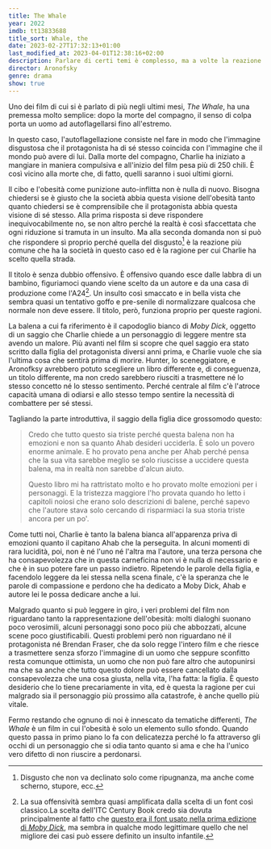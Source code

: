 ```yaml
---
title: The Whale
year: 2022
imdb: tt13833688
title_sort: Whale, the
date: 2023-02-27T17:32:13+01:00
last_modified_at: 2023-04-01T12:38:16+02:00
description: Parlare di certi temi è complesso, ma a volte la reazione istintiva che abbiamo era proprio l'obiettivo prefissato.
director: Aronofsky
genre: drama
show: true
---
```


Uno dei film di cui si è parlato di più negli ultimi mesi, _The Whale_, ha una premessa molto semplice: dopo la morte del compagno, il senso di colpa porta un uomo ad autoflagellarsi fino all'estremo.

In questo caso, l'autoflagellazione consiste nel fare in modo che l'immagine disgustosa che il protagonista ha di sé stesso coincida con l'immagine che il mondo può avere di lui. Dalla morte del compagno, Charlie ha iniziato a mangiare in maniera compulsiva e all'inizio del film pesa più di 250 chili. È così vicino alla morte che, di fatto, quelli saranno i suoi ultimi giorni.

Il cibo e l'obesità come punizione auto-inflitta non è nulla di nuovo. Bisogna chiedersi se è giusto che la società abbia questa visione dell'obesità tanto quanto chiedersi se è comprensibile che il protagonista abbia questa visione di sé stesso. Alla prima risposta si deve rispondere inequivocabilmente no, se non altro perché la realtà è così sfaccettata che ogni riduzione si tramuta in un insulto. Ma alla seconda domanda non si può che rispondere sì proprio perché quella del disgusto[^1] è la reazione più comune che ha la società in questo caso ed è la ragione per cui Charlie ha scelto quella strada.

Il titolo è senza dubbio offensivo. È offensivo quando esce dalle labbra di un bambino, figuriamoci quando viene scelto da un autore e da una casa di produzione come l'A24[^2]. Un insulto così smaccato e in bella vista che sembra quasi un tentativo goffo e pre-senile di normalizzare qualcosa che normale non deve essere. Il titolo, però, funziona proprio per queste ragioni.

La balena a cui fa riferimento è il capodoglio bianco di _Moby Dick_, oggetto di un saggio che Charlie chiede a un personaggio di leggere mentre sta avendo un malore. Più avanti nel film si scopre che quel saggio era stato scritto dalla figlia del protagonista diversi anni prima, e Charlie vuole che sia l'ultima cosa che sentirà prima di morire. Hunter, lo sceneggiatore, e Aronofksy avrebbero potuto scegliere un libro differente e, di conseguenza, un titolo differente, ma non credo sarebbero riusciti a trasmettere né lo stesso concetto né lo stesso sentimento. Perché centrale al film c'è l'atroce capacità umana di odiarsi e allo stesso tempo sentire la necessità di combattere per sé stessi.

Tagliando la parte introduttiva, il saggio della figlia dice grossomodo questo:

> Credo che tutto questo sia triste perché questa balena non ha emozioni e non sa quanto Ahab desideri ucciderla. È solo un povero enorme animale. E ho provato pena anche per Ahab perché pensa che la sua vita sarebbe meglio se solo riuscisse a uccidere questa balena, ma in realtà non sarebbe d'alcun aiuto.
>
> Questo libro mi ha rattristato molto e ho provato molte emozioni per i personaggi. E la tristezza maggiore l'ho provata quando ho letto i capitoli noiosi che erano solo descrizioni di balene, perché sapevo che l'autore stava solo cercando di risparmiaci la sua storia triste ancora per un po'.

Come tutti noi, Charlie è tanto la balena bianca all'apparenza priva di emozioni quanto il capitano Ahab che la perseguita. In alcuni momenti di rara lucidità, poi, non è né l'uno né l'altra ma l'autore, una terza persona che ha consapevolezza che in questa carneficina non vi è nulla di necessario e che è in suo potere fare un passo indietro. Ripetendo le parole della figlia, e facendolo leggere da lei stessa nella scena finale, c'è la speranza che le parole di compassione e perdono che ha dedicato a Moby Dick, Ahab e autore lei le possa dedicare anche a lui.

Malgrado quanto si può leggere in giro, i veri problemi del film non riguardano tanto la rappresentazione dell'obesità: molti dialoghi suonano poco verosimili, alcuni personaggi sono poco più che abbozzati, alcune scene poco giustificabili. Questi problemi però non riguardano né il protagonista né Brendan Fraser, che da solo regge l'intero film e che riesce a trasmettere senza sforzo l'immagine di un uomo che seppure sconfitto resta comunque ottimista, un uomo che non può fare altro che autopunirsi ma che sa anche che tutto questo dolore può essere cancellato dalla consapevolezza che una cosa giusta, nella vita, l'ha fatta: la figlia. È questo desiderio che lo tiene precariamente in vita, ed è questa la ragione per cui malgrado sia il personaggio più prossimo alla catastrofe, è anche quello più vitale.

Fermo restando che ognuno di noi è innescato da tematiche differenti, _The Whale_ è un film in cui l'obesità è solo un elemento sullo sfondo. Quando questo passa in primo piano lo fa con delicatezza perché lo fa attraverso gli occhi di un personaggio che si odia tanto quanto si ama e che ha l'unico vero difetto di non riuscire a perdonarsi.

[^1]: Disgusto che non va declinato solo come ripugnanza, ma anche come scherno, stupore, ecc.

[^2]: La sua offensività sembra quasi amplificata dalla scelta di un font così classico.La scelta dell'ITC Century Book credo sia dovuta principalmente al fatto che [questo era il font usato nella prima edizione di _Moby Dick_](https://natedsanders.com/blog/2016/09/moby-dick-first-edition/), ma sembra in qualche modo legittimare quello che nel migliore dei casi può essere definito un insulto infantile.
